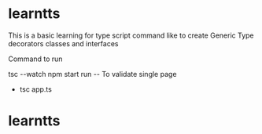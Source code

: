 # learntts
This is a  basic learning for type script command like to create Generic Type decorators classes and interfaces 

Command to run 

tsc --watch
npm  start run 
-- To  validate single page 
- tsc app.ts
# learntts

